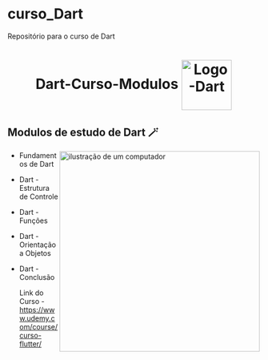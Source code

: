 # curso_Dart
 Repositório para o curso de Dart
 <h1  align="center">
 Dart-Curso-Modulos 
   <img align="center" alt="Logo-Dart" height="100" width="100" src="https://cdn.jsdelivr.net/gh/devicons/devicon@latest/icons/dart/dart-original.svg" />
  
</h1>  


<h2 align="left">Modulos de estudo de Dart 🪄</h2>  

<p>
 

           
 <img src="https://encurtador.com.br/kpzVY" alt="ilustração de um computador" min-width="400px" max-width="400px" width="400px" align="right">
 
  - Fundamentos de Dart

  - Dart - Estrutura de Controle

  - Dart - Funções

  - Dart - Orientação a Objetos

  - Dart - Conclusão

    Link do Curso - https://www.udemy.com/course/curso-flutter/
</p>

